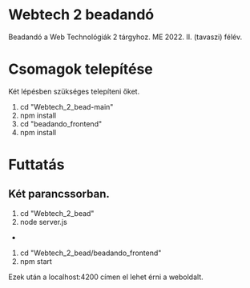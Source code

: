 # Webtech 2 beadandó

Beadandó a Web Technológiák 2 tárgyhoz.
ME 2022. II. (tavaszi) félév.

# Csomagok telepítése
Két lépésben szükséges telepíteni őket.

1. cd "Webtech_2_bead-main"
2. npm install
3. cd "beadando_frontend"
4. npm install

# Futtatás
Két parancssorban.
-
1. cd "Webtech_2_bead"
2. node server.js
-
1. cd "Webtech_2_bead/beadando_frontend"
2. npm start

Ezek után a localhost:4200 címen el lehet érni a weboldalt.
